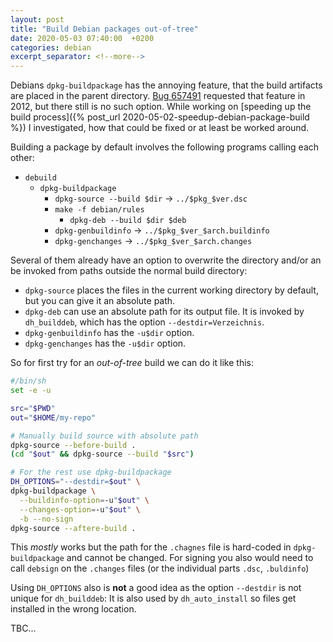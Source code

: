 ```yaml
---
layout: post
title: "Build Debian packages out-of-tree"
date: 2020-05-03 07:40:00  +0200
categories: debian
excerpt_separator: <!--more-->
---
```


Debians `dpkg-buildpackage` has the annoying feature, that the build artifacts are placed in the parent directory.
[Bug 657491](https://bugs.debian.org/cgi-bin/bugreport.cgi?bug=657401) requested that feature in 2012, but there still is no such option.
While working on [speeding up the build process]({% post_url 2020-05-02-speedup-debian-package-build %}) I investigated, how that could be fixed or at least be worked around.

<!--more-->

Building a package by default involves the following programs calling each other:
* `debuild`
  * `dpkg-buildpackage`
    * `dpkg-source --build $dir` → `../$pkg_$ver.dsc`
    * `make -f debian/rules`
      * `dpkg-deb --build $dir $deb`
    * `dpkg-genbuildinfo` → `../$pkg_$ver_$arch.buildinfo`
    * `dpkg-genchanges` → `../$pkg_$ver_$arch.changes`

Several of them already have an option to overwrite the directory and/or an be invoked from paths outside the normal build directory:

* `dpkg-source` places the files in the current working directory by default, but you can give it an absolute path.
* `dpkg-deb` can use an absolute path for its output file.
   It is invoked by `dh_builddeb`, which has the option `--destdir=Verzeichnis`.
* `dpkg-genbuildinfo` has the `-u$dir` option.
* `dpkg-genchanges` has the `-u$dir` option.

So for first try for an *out-of-tree* build we can do it like this:

```sh
#/bin/sh
set -e -u

src="$PWD"
out="$HOME/my-repo"

# Manually build source with absolute path
dpkg-source --before-build .
(cd "$out" && dpkg-source --build "$src")

# For the rest use dpkg-buildpackage
DH_OPTIONS="--destdir=$out" \
dpkg-buildpackage \
  --buildinfo-option=-u"$out" \
  --changes-option=-u"$out" \
  -b --no-sign
dpkg-source --aftere-build .
```
This *mostly* works but the path for the `.chagnes` file is hard-coded in `dpkg-buildpackage` and cannot be changed.
For signing you also would need to call `debsign` on the `.changes` files (or the individual parts `.dsc`, `.buldinfo`)

Using `DH_OPTIONS` also is **not** a good idea as the option `--destdir` is not unique for `dh_builddeb`:
It is also used by `dh_auto_install` so files get installed in the wrong location.

TBC...
